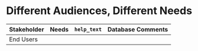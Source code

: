 # Different Audiences, Different Needs

| Stakeholder | Needs | `help_text` | Database Comments |
|------------|-------|-------------|--------------|
| End Users | &nbsp; | &nbsp; | &nbsp; |
